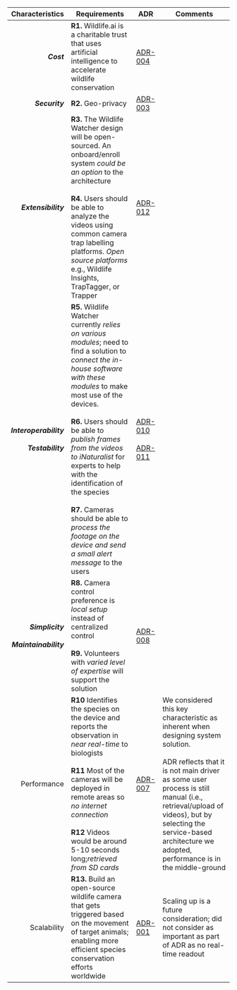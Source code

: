 |                       **Characteristics** | **Requirements**                                                                                                                                                                                                                                                                                                                                                                                                                                          | **ADR**                                                                                                                                                                                                             | **Comments**                                                                                                                                                                                                                     |
|------------------------------------------:|-----------------------------------------------------------------------------------------------------------------------------------------------------------------------------------------------------------------------------------------------------------------------------------------------------------------------------------------------------------------------------------------------------------------------------------------------------------|---------------------------------------------------------------------------------------------------------------------------------------------------------------------------------------------------------------------|----------------------------------------------------------------------------------------------------------------------------------------------------------------------------------------------------------------------------------|
|                                **_Cost_** | **R1.** Wildlife.ai is a charitable trust that uses artificial intelligence to accelerate wildlife conservation                                                                                                                                                                                                                                                                                                                                           | [ADR-004](/4-ADRs/ADR-004%20Cost%20Is%20Important.adoc)                                                                                                                                                             |                                                                                                                                                                                                                                  |
|                            **_Security_** | **R2.** Geo-privacy                                                                                                                                                                                                                                                                                                                                                                                                                                       | [ADR-003](/4-ADRs/ADR-003%20Geoprivacy%20Security%20for%20Videos.adoc)                                                                                                                                              |                                                                                                                                                                                                                                  |
|                       **_Extensibility_** | **R3.** The Wildlife Watcher design will be open-sourced. An onboard/enroll system _could be an option_ to the architecture<br><br>**R4.** Users should be able to analyze the videos using common camera trap labelling platforms. _Open source platforms_ e.g., Wildlife Insights, TrapTagger, or Trapper                                                                                                                                               | [ADR-012](/4-ADRs/ADR-012%20Extensibility%20Is%20An%20Important%20Architectural%20Characteristic.adoc)                                                                                                              |                                                                                                                                                                                                                                  |
| **_Interoperability<br><br>Testability_** | **R5.** Wildlife Watcher currently _relies on various modules_; need to find a solution to _connect the in-house software with these modules_ to make most use of the devices.<br><br>**R6.** Users should be able to _publish frames from the videos to iNaturalist_ for experts to help with the identification of the species<br><br>**R7.** Cameras should be able to _process the footage on the device and send a small alert message_ to the users | [ADR-010](/4-ADRs/ADR-010%20Testability%20Is%20A%20Major%20Architectural%20Characteristic.adoc)<br><br>[ADR-011](/4-ADRs/ADR-011%20Interoperability%20Is%20An%20Important%20Architectural%20Characteristic%20.adoc) |                                                                                                                                                                                                                                  |
| **_Simplicity<br><br>Maintainability_**   | **R8.** Camera control preference is _local setup_ instead of centralized control<br><br>**R9.** Volunteers with _varied level of expertise_ will support the solution                                                                                                                                                                                                                                                                                    | [ADR-008](/4-ADRs/ADR-008%20Simplicity%20As%20An%20Architectural%20Characteristic.adoc)                                                                                                                             |                                                                                                                                                                                                                                  |
| Performance                               | **R10** Identifies the species on the device and reports the observation in _near real-time_ to biologists<br><br>**R11** Most of the cameras will be deployed in remote areas so _no internet connection_<br><br>**R12** Videos would be around 5-10 seconds long;_retrieved from SD cards_                                                                                                                                                              | [ADR-007](/4-ADRs/ADR-007%20Performance%20Is%20A%20Major%20Concern.adoc)                                                                                                                                            | We considered this key characteristic as inherent when designing system solution.<br><br>ADR reflects that it is not main driver as some user process is still manual (i.e., retrieval/upload of videos), but by selecting the service-based architecture we adopted, performance is in the middle-ground |
| Scalability                               | **R13.** Build an open-source wildlife camera that gets triggered based on the movement of target animals; enabling more efficient species conservation efforts worldwide                                                                                                                                                                                                                                                                                 | [ADR-001](/4-ADRs/ADR-001%20No%20Scalability.adoc)                                                                                                                                                                  | Scaling up is a future consideration; did not consider as important as part of ADR as no real-time readout                                                                                                                       |
